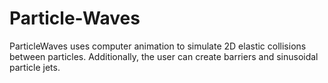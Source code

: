 # Particle-Waves
ParticleWaves uses computer animation to simulate 2D elastic collisions between particles. Additionally, the user can create barriers and sinusoidal particle jets.
